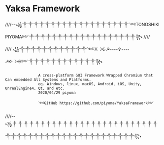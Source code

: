 # Yaksa Framework

////--꧁༒༒༒༒༒༒༒༒༒༒༒༒༒༒༒༒༒༒༒༺TONOSHIKI PIYOMA༻༒༒༒༒༒༒༒༒༒༒༒༒༒༒༒༒༒༒༒꧂
////           
////          ꧁༒༒༒༒༒༒༒༒༒༒༒༒༺☼☽☪☭----✞----☭☪☽☼༻༒༒༒༒༒༒༒༒༒༒༒༒꧂                 







                   A cross-platform GUI Framework Wrapped Chromium that Can embedded All Systems and Platforms.
                   eg. Windows, linux, macOS, Android, iOS, Unity, UnrealEngine4, Qt, and etc.
                   2020/04/29 piyoma

                   ༺GitHub https://github.com/piyoma/YaksaFramework༻   
                                            







////--꧁༒༒༒༒༒༒༒༒༒༒༒༒༒༒༒༒༒༒༒༒༒༒༒༒༒༒༒༒༒༒༒༒༒༒༒༒༒༒༒༒༒༒༒༒༒༒༒༒༒꧂
